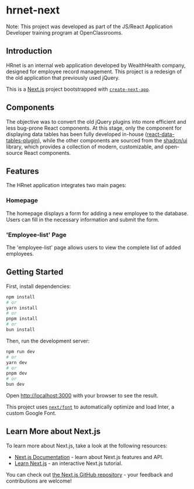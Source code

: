 # hrnet-next

Note: This project was developed as part of the JS/React Application Developer training program at OpenClassrooms.

## Introduction 

HRnet is an internal web application developed by WealthHealth company, designed for employee record management. This project is a redesign of the old application that previously used jQuery.

This is a [Next.js](https://nextjs.org/) project bootstrapped with [`create-next-app`](https://github.com/vercel/next.js/tree/canary/packages/create-next-app).

## Components

The objective was to convert the old jQuery plugins into more efficient and less bug-prone React components.
At this stage, only the component for displaying data tables has been fully developed in-house ([react-data-tables-plugin](https://github.com/rbrahier17/react-data-tables-plugin)), while the other components are sourced from the [shadcn/ui](https://ui.shadcn.com/) library, which provides a collection of modern, customizable, and open-source React components.

## Features

The HRnet application integrates two main pages:

### Homepage

The homepage displays a form for adding a new employee to the database. Users can fill in the necessary information and submit the form.

### 'Employee-list' Page

The 'employee-list' page allows users to view the complete list of added employees.

## Getting Started

First, install dependencies:

```bash
npm install
# or
yarn install
# or
pnpm install
# or
bun install
```
Then, run the development server:

```bash
npm run dev
# or
yarn dev
# or
pnpm dev
# or
bun dev
```

Open [http://localhost:3000](http://localhost:3000) with your browser to see the result.

This project uses [`next/font`](https://nextjs.org/docs/basic-features/font-optimization) to automatically optimize and load Inter, a custom Google Font.

## Learn More about Next.js

To learn more about Next.js, take a look at the following resources:

- [Next.js Documentation](https://nextjs.org/docs) - learn about Next.js features and API.
- [Learn Next.js](https://nextjs.org/learn) - an interactive Next.js tutorial.

You can check out [the Next.js GitHub repository](https://github.com/vercel/next.js/) - your feedback and contributions are welcome!


